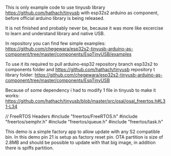 This is only example code to use tinyusb library
https://github.com/hathach/tinyusb
with esp32s2 arduino as component, before official arduino library is being released. 

It is not finished and probably never be, because it was more like excercise to learn and understand library and native USB.

In repository you can find few simple examples:
https://github.com/chegewara/esp32s2-tinyusb-arduino-as-component/tree/master/components/EspTinyUSB/examples


To use it its required to pull arduino-esp32 repository branch esp32s2 to components folder and https://github.com/hathach/tinyusb repository t library folder:
https://github.com/chegewara/esp32s2-tinyusb-arduino-as-component/tree/master/components/EspTinyUSB


Because of some dependency i had to modify 1 file in tinyusb to make it works:
https://github.com/hathach/tinyusb/blob/master/src/osal/osal_freertos.h#L31-L34

// FreeRTOS Headers
#include "freertos/FreeRTOS.h"
#include "freertos/semphr.h"
#include "freertos/queue.h"
#include "freertos/task.h"


This demo is a simple factory app to allow update with any S2 compatible bin. In this demo pin 21 is setup as factory reset pin.
OTA partition is size of 2.8MB and should be possible to update with that big image, in addition there is spiffs partition.

